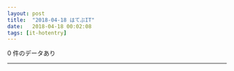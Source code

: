 ```yaml
---
layout: post
title:  "2018-04-18 はてぶIT"
date:   2018-04-18 00:02:08
tags: [it-hotentry]
---
```

0 件のデータあり

<hr>
